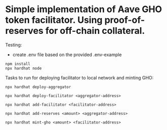 # Simple implementation of Aave GHO token facilitator. Using proof-of-reserves for off-chain collateral.

Testing:
- create .env file based on the provided .env-example

```
npm install
npx hardhat node
```

Tasks to run for deploying facilitator to local network and minting GHO:
```
npx hardhat deploy-aggregator
```

```
npx hardhat deploy-facilitator <aggregator-address>
```
```
npx hardhat add-facilitator <facilitator-address>
```
```
npx hardhat add-reserves <amount> <aggregator-address>
```

```
npx hardhat mint-gho <amount> <facilitator-address>
```
